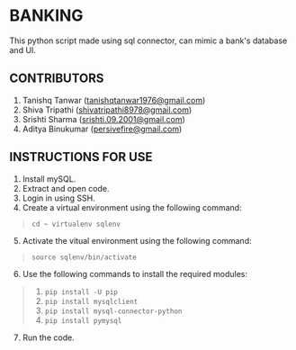 # **BANKING**
This python script made using sql connector, can mimic a bank's database and UI.
## **CONTRIBUTORS**
1. Tanishq Tanwar (tanishqtanwar1976@gmail.com)
2. Shiva Tripathi (shivatripathi8978@gmail.com)
3. Srishti Sharma (srishti.09.2001@gmail.com)
4. Aditya Binukumar (persivefire@gmail.com)
## **INSTRUCTIONS FOR USE**
1. Install mySQL.
2. Extract and open code.
3. Login in using SSH.
4. Create a virtual environment using the following command:
> `cd ~
 virtualenv sqlenv` 
5. Activate the vitual environment using the following command:
> `source sqlenv/bin/activate`
6. Use the following commands to install the required modules:
> 1. `pip install -U pip`
> 2. `pip install mysqlclient`
> 3. `pip install mysql-connector-python`
> 4. `pip install pymysql`
7. Run the code.
